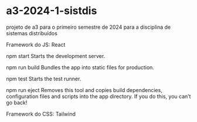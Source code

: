 # a3-2024-1-sistdis

projeto de a3 para o primeiro semestre de 2024 para a disciplina de sistemas distribuídos

Framework do JS: React

  npm start
    Starts the development server.

  npm run build
    Bundles the app into static files for production.

  npm test
    Starts the test runner.

  npm run eject
    Removes this tool and copies build dependencies, configuration files
    and scripts into the app directory. If you do this, you can’t go back!

Framework do CSS: Tailwind